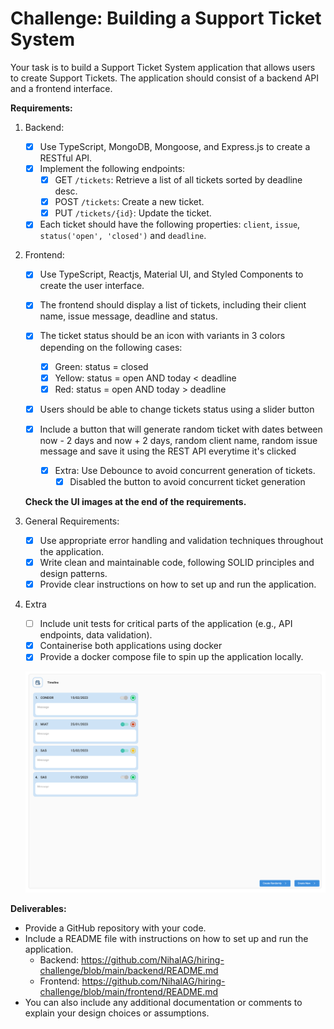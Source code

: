 # **Challenge: Building a Support Ticket System**

Your task is to build a Support Ticket System application that allows users to create Support Tickets. The application should consist of a backend API and a frontend interface.

**Requirements:**

1. Backend:

   - [x] Use TypeScript, MongoDB, Mongoose, and Express.js to create a RESTful API.
   - [x] Implement the following endpoints:
     - [x] GET `/tickets`: Retrieve a list of all tickets sorted by deadline desc.
     - [x] POST `/tickets`: Create a new ticket.
     - [x] PUT `/tickets/{id}`: Update the ticket.
   - [x] Each ticket should have the following properties: `client`, `issue`, `status('open', 'closed')` and `deadline`.

2. Frontend:

   - [x] Use TypeScript, Reactjs, Material UI, and Styled Components to create the user interface.
   - [x] The frontend should display a list of tickets, including their client name, issue message, deadline and status.
   - [x] The ticket status should be an icon with variants in 3 colors depending on the following cases:

     - [x] Green: status = closed
     - [x] Yellow: status = open AND today < deadline
     - [x] Red: status = open AND today > deadline

   - [x] Users should be able to change tickets status using a slider button
   - [x] Include a button that will generate random ticket with dates between now - 2 days and now + 2 days, random client name, random issue message and save it using the REST API everytime it's clicked

     - [x] Extra: Use Debounce to avoid concurrent generation of tickets.
        - [x] Disabled the button to avoid concurrent ticket generation

   **Check the UI images at the end of the requirements.**

3. General Requirements:

   - [x] Use appropriate error handling and validation techniques throughout the application.
   - [x] Write clean and maintainable code, following SOLID principles and design patterns.
   - [x] Provide clear instructions on how to set up and run the application.

4. Extra

   - [ ] Include unit tests for critical parts of the application (e.g., API endpoints, data validation).
   - [x] Containerise both applications using docker
   - [x] Provide a docker compose file to spin up the application locally.

   ![1688398030985](image/README/1688398030985.png)

**Deliverables:**

- Provide a GitHub repository with your code.
- Include a README file with instructions on how to set up and run the application.
   - Backend: https://github.com/NihalAG/hiring-challenge/blob/main/backend/README.md
   - Frontend: https://github.com/NihalAG/hiring-challenge/blob/main/frontend/README.md 
- You can also include any additional documentation or comments to explain your design choices or assumptions.
